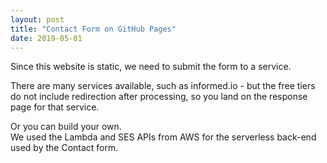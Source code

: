 ```yaml
---
layout: post
title: "Contact Form on GitHub Pages"
date: 2019-05-01
---
```


<p>Since this website is static, we need to submit the form to a service.</p>  

<p>There are many services available, such as informed.io - but the free tiers do not include redirection after processing, so you land on the response page for that service.</p>   
  
<p>Or you can build your own. <br>We used the Lambda and SES APIs from AWS for the serverless back-end used by the Contact form.</p>  
 

